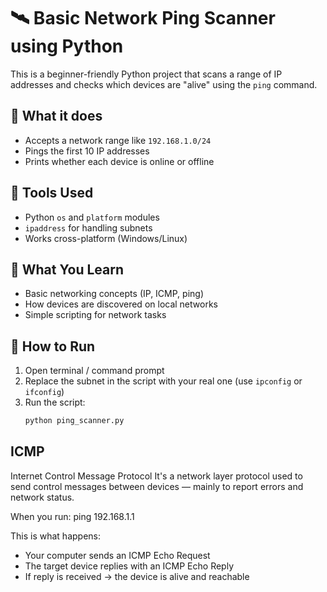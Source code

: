 # 🛰️ Basic Network Ping Scanner using Python

This is a beginner-friendly Python project that scans a range of IP addresses and checks which devices are "alive" using the `ping` command.

## 🚀 What it does

- Accepts a network range like `192.168.1.0/24`
- Pings the first 10 IP addresses
- Prints whether each device is online or offline

## 🧰 Tools Used

- Python `os` and `platform` modules
- `ipaddress` for handling subnets
- Works cross-platform (Windows/Linux)

## 🧠 What You Learn

- Basic networking concepts (IP, ICMP, ping)
- How devices are discovered on local networks
- Simple scripting for network tasks

## 🔧 How to Run

1. Open terminal / command prompt
2. Replace the subnet in the script with your real one (use `ipconfig` or `ifconfig`)
3. Run the script:
   ```bash
   python ping_scanner.py

## ICMP

Internet Control Message Protocol
It's a network layer protocol used to send control messages between devices — mainly to report errors and network status.

When you run:
ping 192.168.1.1

This is what happens:

- Your computer sends an ICMP Echo Request
- The target device replies with an ICMP Echo Reply
- If reply is received → the device is alive and reachable
